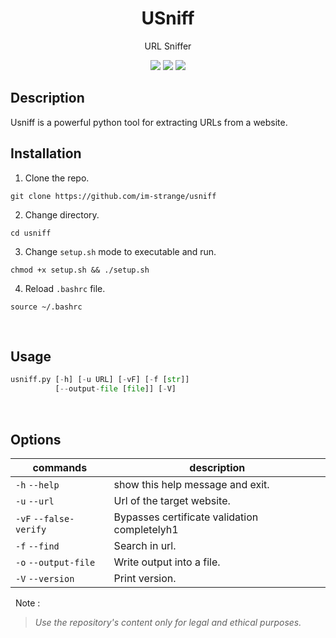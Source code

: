 <h1 align="center"> USniff </h1>

<div align="center">

  <p> URL Sniffer </p>
  <img src="https://img.shields.io/badge/License-MIT-blue?style=for-the-badge">
  <img src="https://img.shields.io/badge/USniff-1.0.0-red?style=for-the-badge">
  <img src="https://img.shields.io/badge/-command line tool -grey?style=for-the-badge&logo=python&logoColor=white">
  
</div>

## Description
Usniff is a powerful python tool for extracting 
URLs from a website.

## Installation
1. Clone the repo.
```
git clone https://github.com/im-strange/usniff
```
2. Change directory.
```
cd usniff
```
3. Change `setup.sh` mode to executable and run.
```
chmod +x setup.sh && ./setup.sh
```
4. Reload `.bashrc` file.
```
source ~/.bashrc
```

&nbsp; 
## Usage
```python
usniff.py [-h] [-u URL] [-vF] [-f [str]]
          [--output-file [file]] [-V]
```
&nbsp; 

## Options
| commands | description |
| --- | --- |
| `-h` `--help` |  show this help message and exit. |
| `-u` `--url`  |  Url of the target website.
| `-vF` `--false-verify` |  Bypasses certificate validation completelyh1
| `-f` `--find` |  Search in url.
| `-o` `--output-file` |  Write output into a file.
| `-V` `--version`  |      Print version.

&nbsp; 
Note :
>*Use the repository's content only for legal and ethical purposes.*
